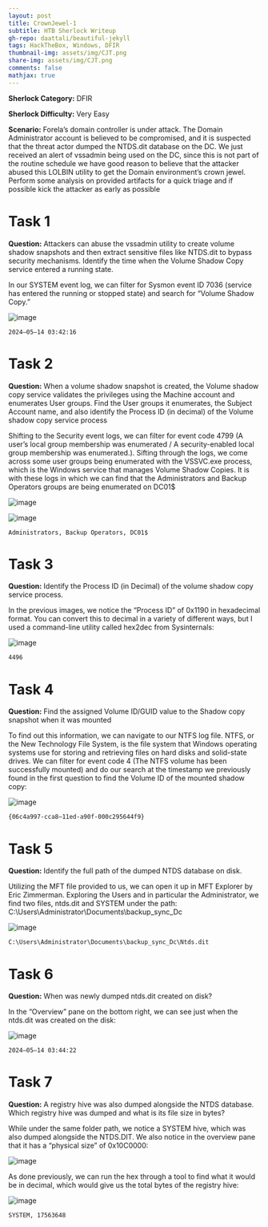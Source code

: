 ```yaml
---
layout: post
title: CrownJewel-1
subtitle: HTB Sherlock Writeup
gh-repo: daattali/beautiful-jekyll
tags: HackTheBox, Windows, DFIR
thumbnail-img: assets/img/CJT.png
share-img: assets/img/CJT.png
comments: false
mathjax: true
---
```


**Sherlock Category:** DFIR

**Sherlock Difficulty:** Very Easy

**Scenario:** Forela’s domain controller is under attack. The Domain Administrator account is believed to be compromised, and it is suspected that the threat actor dumped the NTDS.dit database on the DC. We just received an alert of vssadmin being used on the DC, since this is not part of the routine schedule we have good reason to believe that the attacker abused this LOLBIN utility to get the Domain environment’s crown jewel. Perform some analysis on provided artifacts for a quick triage and if possible kick the attacker as early as possible

# Task 1
**Question:** Attackers can abuse the vssadmin utility to create volume shadow snapshots and then extract sensitive files like NTDS.dit to bypass security mechanisms. Identify the time when the Volume Shadow Copy service entered a running state.

In our SYSTEM event log, we can filter for Sysmon event ID 7036 (service has entered the running or stopped state) and search for “Volume Shadow Copy.”

![image](/assets/img/CJ1.png)

~~~
2024–05–14 03:42:16
~~~

# Task 2
**Question:** When a volume shadow snapshot is created, the Volume shadow copy service validates the privileges using the Machine account and enumerates User groups. Find the User groups it enumerates, the Subject Account name, and also identify the Process ID (in decimal) of the Volume shadow copy service process

Shifting to the Security event logs, we can filter for event code 4799 (A user’s local group membership was enumerated / A security-enabled local group membership was enumerated.). Sifting through the logs, we come across some user groups being enumerated with the VSSVC.exe process, which is the Windows service that manages Volume Shadow Copies. It is with these logs in which we can find that the Administrators and Backup Operators groups are being enumerated on DC01$

![image](/assets/img/CJ2.png)

![image](/assets/img/CJ3.png)

~~~
Administrators, Backup Operators, DC01$
~~~

# Task 3
**Question:** Identify the Process ID (in Decimal) of the volume shadow copy service process.

In the previous images, we notice the “Process ID” of 0x1190 in hexadecimal format. You can convert this to decimal in a variety of different ways, but I used a command-line utility called hex2dec from Sysinternals:

![image](/assets/img/CJ4.png)

~~~
4496
~~~

# Task 4
**Question:** Find the assigned Volume ID/GUID value to the Shadow copy snapshot when it was mounted

To find out this information, we can navigate to our NTFS log file. NTFS, or the New Technology File System, is the file system that Windows operating systems use for storing and retrieving files on hard disks and solid-state drives. We can filter for event code 4 (The NTFS volume has been successfully mounted) and do our search at the timestamp we previously found in the first question to find the Volume ID of the mounted shadow copy:

![image](/assets/img/CJ5.png)

~~~
{06c4a997-cca8–11ed-a90f-000c295644f9}
~~~

# Task 5
**Question:** Identify the full path of the dumped NTDS database on disk.

Utilizing the MFT file provided to us, we can open it up in MFT Explorer by Eric Zimmerman. Exploring the Users and in particular the Administrator, we find two files, ntds.dit and SYSTEM under the path: C:\Users\Administrator\Documents\backup_sync_Dc

![image](/assets/img/CJ6.png)

~~~
C:\Users\Administrator\Documents\backup_sync_Dc\Ntds.dit
~~~

# Task 6
**Question:** When was newly dumped ntds.dit created on disk?

In the “Overview” pane on the bottom right, we can see just when the ntds.dit was created on the disk:

![image](/assets/img/CJ7.png)

~~~
2024–05–14 03:44:22
~~~

# Task 7
**Question:** A registry hive was also dumped alongside the NTDS database. Which registry hive was dumped and what is its file size in bytes?

While under the same folder path, we notice a SYSTEM hive, which was also dumped alongside the NTDS.DIT. We also notice in the overview pane that it has a “physical size” of 0x10C0000:

![image](/assets/img/CJ8.png)

As done previously, we can run the hex through a tool to find what it would be in decimal, which would give us the total bytes of the registry hive:

![image](/assets/img/CJ9.png)

~~~
SYSTEM, 17563648
~~~


